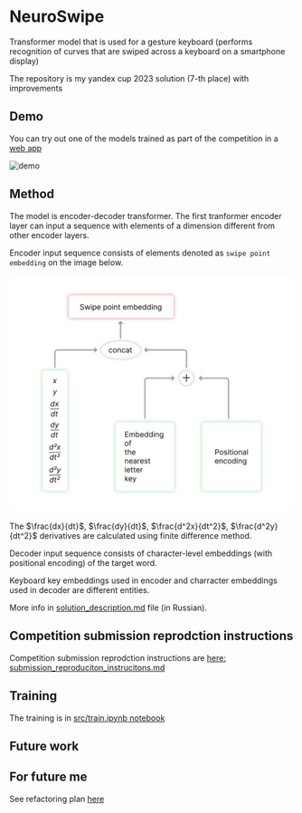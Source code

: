 # NeuroSwipe

Transformer model that is used for a gesture keyboard (performs recognition of curves that are swiped across a keyboard on a smartphone display)

The repository is my yandex cup 2023 solution (7-th place) with improvements

## Demo

You can try out one of the models trained as part of the competition in a [web app](https://proshian.pythonanywhere.com/)


![demo](https://github.com/proshian/neuroswipe/assets/98213116/4f3f5d7d-833b-41ae-8c67-288bfd1f5b54)



## Method

The model is encoder-decoder transformer.
The first tranformer encoder layer can input a sequence with elements of a dimension different from other encoder layers.

Encoder input sequence consists of elements denoted as `swipe point embedding` on the image below.

![Here should be an image of encoder_input_sequence_element](./REAME_materials/encoder_input_sequence_element.png)

The $\frac{dx}{dt}$, $\frac{dy}{dt}$, $\frac{d^2x}{dt^2}$, $\frac{d^2y}{dt^2}$ derivatives are calculated using finite difference method.

Decoder input sequence consists of character-level embeddings (with positional encoding) of the target word.

Keyboard key embeddings used in encoder and charracter embeddings used in decoder are different entities.

More info in [solution_description.md](solution_description.md) file (in Russian).

## Competition submission reprodction instructions
Competition submission reprodction instructions are [here: submission_reproduciton_instrucitons.md](submission_reproduciton_instrucitons.md)

## Training
The training is in [src/train.ipynb notebook](src/train.ipynb)

<!-- Перед побучением необходимо очистить тренировочный датасет -->

## Future work

## For future me
See refactoring plan [here](./Refactoring_plan.md)